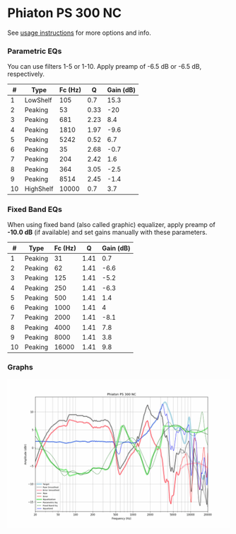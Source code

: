 # Phiaton PS 300 NC
See [usage instructions](https://github.com/jaakkopasanen/AutoEq#usage) for more options and info.

### Parametric EQs
You can use filters 1-5 or 1-10. Apply preamp of -6.5 dB or -6.5 dB, respectively.

|   # | Type      |   Fc (Hz) |    Q |   Gain (dB) |
|-----|-----------|-----------|------|-------------|
|   1 | LowShelf  |       105 | 0.7  |        15.3 |
|   2 | Peaking   |        53 | 0.33 |       -20   |
|   3 | Peaking   |       681 | 2.23 |         8.4 |
|   4 | Peaking   |      1810 | 1.97 |        -9.6 |
|   5 | Peaking   |      5242 | 0.52 |         6.7 |
|   6 | Peaking   |        35 | 2.68 |        -0.7 |
|   7 | Peaking   |       204 | 2.42 |         1.6 |
|   8 | Peaking   |       364 | 3.05 |        -2.5 |
|   9 | Peaking   |      8514 | 2.45 |        -1.4 |
|  10 | HighShelf |     10000 | 0.7  |         3.7 |

### Fixed Band EQs
When using fixed band (also called graphic) equalizer, apply preamp of **-10.0 dB** (if available) and set gains manually with these parameters.

|   # | Type    |   Fc (Hz) |    Q |   Gain (dB) |
|-----|---------|-----------|------|-------------|
|   1 | Peaking |        31 | 1.41 |         0.7 |
|   2 | Peaking |        62 | 1.41 |        -6.6 |
|   3 | Peaking |       125 | 1.41 |        -5.2 |
|   4 | Peaking |       250 | 1.41 |        -6.3 |
|   5 | Peaking |       500 | 1.41 |         1.4 |
|   6 | Peaking |      1000 | 1.41 |         4   |
|   7 | Peaking |      2000 | 1.41 |        -8.1 |
|   8 | Peaking |      4000 | 1.41 |         7.8 |
|   9 | Peaking |      8000 | 1.41 |         3.8 |
|  10 | Peaking |     16000 | 1.41 |         9.8 |

### Graphs
![](./Phiaton%20PS%20300%20NC.png)
